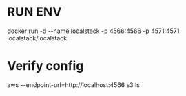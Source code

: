 

# RUN ENV

docker run -d --name localstack -p 4566:4566 -p 4571:4571 localstack/localstack

# Verify config

aws --endpoint-url=http://localhost:4566 s3 ls

